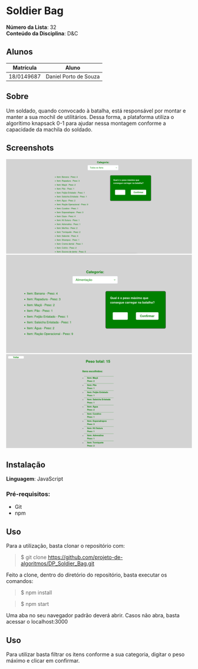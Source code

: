# Soldier Bag

**Número da Lista**: 32<br>
**Conteúdo da Disciplina**: D&C<br>

## Alunos
|Matrícula | Aluno |
| -- | -- |
| 18/0149687 |  Daniel Porto de Souza |

## Sobre 
Um soldado, quando convocado à batalha, está responsável por montar e manter a sua mochil de utilitários. Dessa forma, a plataforma utiliza o algorítimo knapsack 0-1 para ajudar nessa montagem conforme a capacidade da machila do soldado.

## Screenshots
![Tela inicial](public/screenshots/img01.png)
![Categorias](public/screenshots/img02.png)
![Tela final](public/screenshots/img03.png)

## Instalação 
**Linguagem**: JavaScript<br>
### Pré-requisitos:
- Git
- npm

## Uso 
Para a utilização, basta clonar o repositório com:
> $ git clone https://github.com/projeto-de-algoritmos/DP_Soldier_Bag.git

Feito a clone, dentro do diretório do repositório, basta executar os comandos:

> $ npm install

> $ npm start

Uma aba no seu navegador padrão deverá abrir. Casos não abra, basta acessar o localhost:3000

## Uso 
Para utilizar basta filtrar os itens conforme a sua categoria, digitar o peso máximo e clicar em confirmar.





